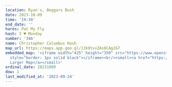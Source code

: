 ```yaml
---
location: Ryan's, Beggars Bush
date: 2023-10-09
time: '19:30'
end_date: ''
hares: Pat My Fly
hash: I ♥ Monday
number: '346'
name: Christopher Columbus Hash
map_url: https://maps.app.goo.gl/JJk9tvvZAs8CAgJG7
embedded_map: '<iframe width="425" height="350" src="https://www.openstreetmap.org/export/embed.html?bbox=-6.237992048263551%2C53.335706931074924%2C-6.235559284687043%2C53.337002617951384&amp;layer=mapnik&amp;marker=53.33635475009069%2C-6.236776050000003"
  style="border: 1px solid black"></iframe><br/><small><a href="https://www.openstreetmap.org/?mlat=53.33635&amp;mlon=-6.23678#map=19/53.33635/-6.23678">View
  Larger Map</a></small>'
ordinal_date: 20231009
dow: 1
last_modified_at: '2023-09-24'
---
```


